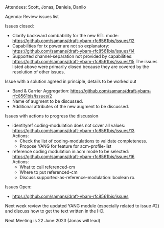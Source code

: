 Attendees: Scott, Jonas, Daniela, Danilo

Agenda:
Review issues list

Issues closed:
* Clarify backward combability for the new RTL mode: https://github.com/samans/draft-ybam-rfc8561bis/issues/12
* Capabilities for tx power are not so explanatory: https://github.com/samans/draft-ybam-rfc8561bis/issues/14
* Supported channel-separation not provided by capabilities: https://github.com/samans/draft-ybam-rfc8561bis/issues/15
The issues listed above were primarily closed because they are covered by the resolution of other issues.

Issue with a solution agreed in principle, details to be worked out
* Band & Carrier Aggregation: https://github.com/samans/draft-ybam-rfc8561bis/issues/2 
* Name of augment to be discussed.
* Additional attributes of the new augment to be discussed.

Issues with actions to progress the discussion  
* identityref coding-modulation does not cover all values: https://github.com/samans/draft-ybam-rfc8561bis/issues/13  
Actions: 
   * Check the list of coding-modulations to validate completeness.
   * Propose YANG for feature for acm-profile-list
* reference coding modulation in acm mode to be selected: https://github.com/samans/draft-ybam-rfc8561bis/issues/16  
Actions:  
   * What to call referenced-cm
   * Where to put referenced-cm
   * Discuss supported-as-reference-modulation: boolean ro.

Issues Open:
* https://github.com/samans/draft-ybam-rfc8561bis/issues

Next week review the updated YANG module (especially related to issue #2) and discuss how to get the text written in the I-D.

Next Meeting is 22 June 2023 (Jonas will lead)
